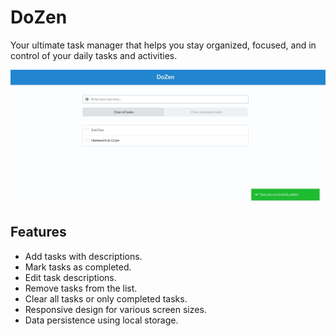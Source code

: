 # DoZen
Your ultimate task manager that helps you stay organized, focused, and in control of your daily tasks and activities.

![DoZen](images/Dozen.jpeg)

## Features

- Add tasks with descriptions.
- Mark tasks as completed.
- Edit task descriptions.
- Remove tasks from the list.
- Clear all tasks or only completed tasks.
- Responsive design for various screen sizes.
- Data persistence using local storage.
